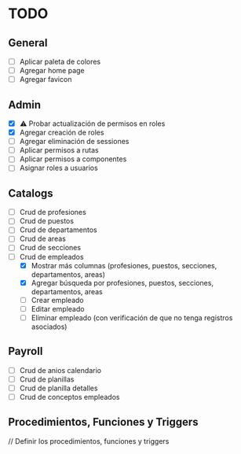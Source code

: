 # TODO

## General

- [ ] Aplicar paleta de colores
- [ ] Agregar home page
- [ ] Agregar favicon

## Admin

- [x] ⚠️ Probar actualización de permisos en roles
- [x] Agregar creación de roles
- [ ] Agregar eliminación de sessiones
- [ ] Aplicar permisos a rutas
- [ ] Aplicar permisos a componentes
- [ ] Asignar roles a usuarios

## Catalogs

- [ ] Crud de profesiones
- [ ] Crud de puestos
- [ ] Crud de departamentos
- [ ] Crud de areas
- [ ] Crud de secciones
- [ ] Crud de empleados
  - [x] Mostrar más columnas (profesiones, puestos, secciones, departamentos, areas)
  - [x] Agregar búsqueda por profesiones, puestos, secciones, departamentos, areas
  - [ ] Crear empleado
  - [ ] Editar empleado
  - [ ] Eliminar empleado (con verificación de que no tenga registros asociados)

## Payroll

- [ ] Crud de anios calendario
- [ ] Crud de planillas
- [ ] Crud de planilla detalles
- [ ] Crud de conceptos empleados

## Procedimientos, Funciones y Triggers

// Definir los procedimientos, funciones y triggers
